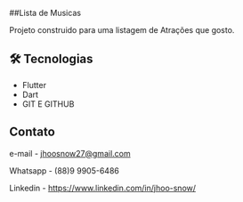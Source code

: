  ##Lista de Musicas

Projeto construido para uma listagem de Atrações que gosto.

## 🛠 Tecnologias

-  Flutter
-  Dart
-  GIT E GITHUB



## Contato 

e-mail - jhoosnow27@gmail.com

Whatsapp - (88)9 9905-6486

Linkedin - https://www.linkedin.com/in/jhoo-snow/
